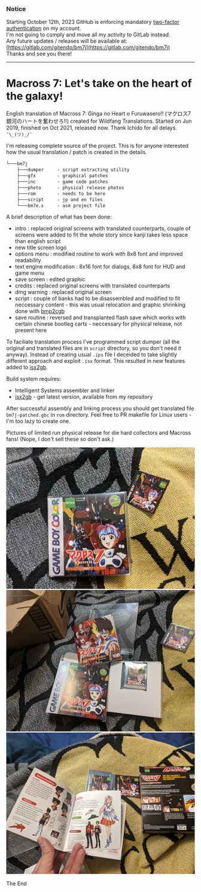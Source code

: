 ### Notice
Starting October 12th, 2023 GitHub is enforcing mandatory [two-factor authentication](https://github.blog/2023-03-09-raising-the-bar-for-software-security-github-2fa-begins-march-13/) on my account.  
I'm not going to comply and move all my activity to GitLab instead.  
Any future updates / releases will be available at: [https://gitlab.com/gitendo/bm7j](https://gitlab.com/gitendo/bm7j)  
Thanks and see you there!
___

# Macross 7: Let's take on the heart of the galaxy!

English translation of Macross 7: Ginga no Heart o Furuwasero!! (マクロス7 銀河のハートを奮わせろ!!) created for Wildfang Translations. Started on Jun 2019, finished on Oct 2021, released now. Thank Ichido for all delays. `¯\_(ツ)_/¯`

I'm releasing complete source of the project. This is for anyone interested how the usual translation / patch is created in the details. 

```
└───bm7j
    ├───dumper     - script extracting utility
    ├───gfx        - graphical patches
    ├───inc        - game code patches
    ├───photo      - physical release photos
    ├───rom        - needs to be here
    ├───script     - jp and en files
    └───bm7e.s     - asm project file

```

A brief description of what has been done:

- intro : replaced original screens with translated counterparts, couple of screens were added to fit the whole story since kanji takes less space than english script
- new title screen logo
- options menu : modified routine to work with 8x8 font and improved readability
- text engine modification : 8x16 font for dialogs, 8x8 font for HUD and game menu
- save screen : edited graphic
- credits : replaced original screens with translated counterparts
- dmg warning : replaced original screen
- script : couple of banks had to be disassembled and modified to fit neccessary content - this was usual relocation and graphic shrinking done with [bmp2cgb](https://github.com/gitendo/bmp2cgb)
- save routine : reversed and transplanted flash save which works with certain chinese bootleg carts - neccessary for physical release, not present here

To faciliate translation process I've programmed script dumper (all the original and translated files are in `script` directory, so you don't need it anyway). Instead of creating usual `.ips` file I deceided to take slightly different approach and exploit `.isx` format. This resulted in new features added to [isx2gb](https://github.com/gitendo/isx2gb).

Build system requires:
- Intelligent Systems assembler and linker
- [isx2gb](https://github.com/gitendo/isx2gb) - get latest version, available from my repository

After successful assembly and linking process you should get translated file  `bm7j-patched.gbc` in `rom` directory. Feel free to PR makefile for Linux users - I'm too lazy to create one.

Pictures of limited run physical release for die hard collectors and Macross fans! (Nope, I don't sell these so don't ask.)

![IMG1](photo/PXL_20230404_221206804.jpg?raw=true "Physical release 1")
![IMG2](photo/PXL_20230404_221241209.jpg?raw=true "Physical release 2")
![IMG3](photo/PXL_20230404_221328706.jpg?raw=true "Physical release 3")

The End
